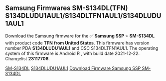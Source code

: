 <h2>Samsung Firmwares SM-S134DL(TFN) S134DLUDU1AUL1/S134DLTFN1AUL1/S134DLUDU1AUL1</h2>
Download the Samsung firmware for the ✅ <strong>Samsung SSP </strong> ⭐ <strong>SM-S134DL</strong> with product code <strong>TFN</strong> <strong> from United States</strong>. This firmware has version number PDA <strong>S134DLUDU1AUL1</strong> and CSC S134DLTFN1AUL1. The operating system of this firmware is Android R , with build date 2021-12-22. Changelist <strong>23117706</strong>.

[SM-S134DL](https://samfirm.shop/samsung/model/SM-S134DL)
[S134DLUDU1AUL1](https://samfirm.shop/samsung/pda/S134DLUDU1AUL1)
[Download Firmware Samsung SSP SM-S134DL](https://samfirm.shop/samsung/firmware/484996)
